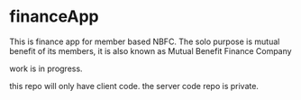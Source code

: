 # financeApp
This is finance app for member based NBFC. The solo purpose is mutual benefit of its members, it is also known as Mutual Benefit Finance Company


work is in progress.

this repo will only have client code. the server code repo is private.
